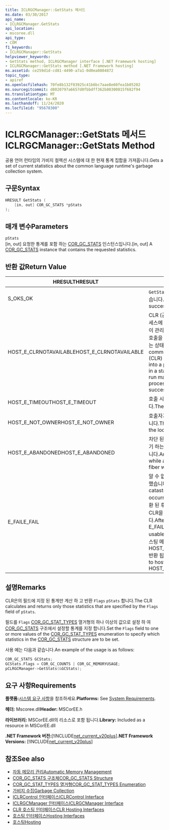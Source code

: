 ```yaml
---
title: ICLRGCManager::GetStats 메서드
ms.date: 03/30/2017
api_name:
- ICLRGCManager.GetStats
api_location:
- mscoree.dll
api_type:
- COM
f1_keywords:
- ICLRGCManager::GetStats
helpviewer_keywords:
- GetStats method, ICLRGCManager interface [.NET Framework hosting]
- ICLRGCManager::GetStats method [.NET Framework hosting]
ms.assetid: ce259d1d-cd81-4490-a7a1-0d0ea0804872
topic_type:
- apiref
ms.openlocfilehash: 70fe8b132f03925c41b6bc7aae8e60fea1b05202
ms.sourcegitcommit: d8020797a6657d0fbbdff362b80300815f682f94
ms.translationtype: MT
ms.contentlocale: ko-KR
ms.lasthandoff: 11/24/2020
ms.locfileid: "95678300"
---
```

# <a name="iclrgcmanagergetstats-method"></a><span data-ttu-id="774f2-102">ICLRGCManager::GetStats 메서드</span><span class="sxs-lookup"><span data-stu-id="774f2-102">ICLRGCManager::GetStats Method</span></span>

<span data-ttu-id="774f2-103">공용 언어 런타임의 가비지 컬렉션 시스템에 대 한 현재 통계 집합을 가져옵니다.</span><span class="sxs-lookup"><span data-stu-id="774f2-103">Gets a set of current statistics about the common language runtime's garbage collection system.</span></span>  
  
## <a name="syntax"></a><span data-ttu-id="774f2-104">구문</span><span class="sxs-lookup"><span data-stu-id="774f2-104">Syntax</span></span>  
  
```cpp  
HRESULT GetStats (  
    [in, out] COR_GC_STATS *pStats  
);  
```  
  
## <a name="parameters"></a><span data-ttu-id="774f2-105">매개 변수</span><span class="sxs-lookup"><span data-stu-id="774f2-105">Parameters</span></span>  

 `pStats`  
 <span data-ttu-id="774f2-106">[in, out] 요청한 통계를 포함 하는 [COR_GC_STATS](cor-gc-stats-structure.md) 인스턴스입니다.</span><span class="sxs-lookup"><span data-stu-id="774f2-106">[in, out] A [COR_GC_STATS](cor-gc-stats-structure.md) instance that contains the requested statistics.</span></span>  
  
## <a name="return-value"></a><span data-ttu-id="774f2-107">반환 값</span><span class="sxs-lookup"><span data-stu-id="774f2-107">Return Value</span></span>  
  
|<span data-ttu-id="774f2-108">HRESULT</span><span class="sxs-lookup"><span data-stu-id="774f2-108">HRESULT</span></span>|<span data-ttu-id="774f2-109">설명</span><span class="sxs-lookup"><span data-stu-id="774f2-109">Description</span></span>|  
|-------------|-----------------|  
|<span data-ttu-id="774f2-110">S_OK</span><span class="sxs-lookup"><span data-stu-id="774f2-110">S_OK</span></span>|<span data-ttu-id="774f2-111">`GetStats` 성공적으로 반환 되었습니다.</span><span class="sxs-lookup"><span data-stu-id="774f2-111">`GetStats` returned successfully.</span></span>|  
|<span data-ttu-id="774f2-112">HOST_E_CLRNOTAVAILABLE</span><span class="sxs-lookup"><span data-stu-id="774f2-112">HOST_E_CLRNOTAVAILABLE</span></span>|<span data-ttu-id="774f2-113">CLR (공용 언어 런타임)이 프로세스에 로드 되지 않았거나 CLR이 관리 코드를 실행할 수 없거나 호출을 성공적으로 처리할 수 없는 상태에 있습니다.</span><span class="sxs-lookup"><span data-stu-id="774f2-113">The common language runtime (CLR) has not been loaded into a process, or the CLR is in a state in which it cannot run managed code or process the call successfully.</span></span>|  
|<span data-ttu-id="774f2-114">HOST_E_TIMEOUT</span><span class="sxs-lookup"><span data-stu-id="774f2-114">HOST_E_TIMEOUT</span></span>|<span data-ttu-id="774f2-115">호출 시간이 초과 되었습니다.</span><span class="sxs-lookup"><span data-stu-id="774f2-115">The call timed out.</span></span>|  
|<span data-ttu-id="774f2-116">HOST_E_NOT_OWNER</span><span class="sxs-lookup"><span data-stu-id="774f2-116">HOST_E_NOT_OWNER</span></span>|<span data-ttu-id="774f2-117">호출자가 잠금을 소유 하지 않습니다.</span><span class="sxs-lookup"><span data-stu-id="774f2-117">The caller does not own the lock.</span></span>|  
|<span data-ttu-id="774f2-118">HOST_E_ABANDONED</span><span class="sxs-lookup"><span data-stu-id="774f2-118">HOST_E_ABANDONED</span></span>|<span data-ttu-id="774f2-119">차단 된 스레드나 파이버에서 대기 하는 동안 이벤트를 취소 했습니다.</span><span class="sxs-lookup"><span data-stu-id="774f2-119">An event was canceled while a blocked thread or fiber was waiting on it.</span></span>|  
|<span data-ttu-id="774f2-120">E_FAIL</span><span class="sxs-lookup"><span data-stu-id="774f2-120">E_FAIL</span></span>|<span data-ttu-id="774f2-121">알 수 없는 치명적인 오류가 발생 했습니다.</span><span class="sxs-lookup"><span data-stu-id="774f2-121">An unknown catastrophic failure occurred.</span></span> <span data-ttu-id="774f2-122">메서드가 E_FAIL 반환 된 후에는 프로세스 내에서 CLR을 더 이상 사용할 수 없습니다.</span><span class="sxs-lookup"><span data-stu-id="774f2-122">After a method returns E_FAIL, the CLR is no longer usable within the process.</span></span> <span data-ttu-id="774f2-123">호스팅 메서드를 이후에 호출 하면 HOST_E_CLRNOTAVAILABLE 반환 됩니다.</span><span class="sxs-lookup"><span data-stu-id="774f2-123">Subsequent calls to hosting methods return HOST_E_CLRNOTAVAILABLE.</span></span>|  
  
## <a name="remarks"></a><span data-ttu-id="774f2-124">설명</span><span class="sxs-lookup"><span data-stu-id="774f2-124">Remarks</span></span>  

 <span data-ttu-id="774f2-125">CLR은의 필드에 지정 된 통계만 계산 하 고 반환 `Flags` `pStats` 합니다.</span><span class="sxs-lookup"><span data-stu-id="774f2-125">The CLR calculates and returns only those statistics that are specified by the `Flags` field of `pStats`.</span></span>  
  
 <span data-ttu-id="774f2-126">필드를 `Flags` [COR_GC_STAT_TYPES](cor-gc-stat-types-enumeration.md) 열거형의 하나 이상의 값으로 설정 하 여 [COR_GC_STATS](cor-gc-stats-structure.md) 구조에서 설정할 통계를 지정 합니다.</span><span class="sxs-lookup"><span data-stu-id="774f2-126">Set the `Flags` field to one or more values of the [COR_GC_STAT_TYPES](cor-gc-stat-types-enumeration.md) enumeration to specify which statistics in the [COR_GC_STATS](cor-gc-stats-structure.md) structure are to be set.</span></span>  
  
 <span data-ttu-id="774f2-127">사용 예는 다음과 같습니다.</span><span class="sxs-lookup"><span data-stu-id="774f2-127">An example of the usage is as follows:</span></span>  
  
```cpp  
COR_GC_STATS GCStats;  
GCStats.Flags = COR_GC_COUNTS | COR_GC_MEMORYUSAGE;  
pCLRGCManager->GetStats(&GCStats);  
```  
  
## <a name="requirements"></a><span data-ttu-id="774f2-128">요구 사항</span><span class="sxs-lookup"><span data-stu-id="774f2-128">Requirements</span></span>  

 <span data-ttu-id="774f2-129">**플랫폼:**[시스템 요구 사항](../../get-started/system-requirements.md)을 참조하세요.</span><span class="sxs-lookup"><span data-stu-id="774f2-129">**Platforms:** See [System Requirements](../../get-started/system-requirements.md).</span></span>  
  
 <span data-ttu-id="774f2-130">**헤더:** Mscoree.dll</span><span class="sxs-lookup"><span data-stu-id="774f2-130">**Header:** MSCorEE.h</span></span>  
  
 <span data-ttu-id="774f2-131">**라이브러리:** MSCorEE.dll의 리소스로 포함 됩니다.</span><span class="sxs-lookup"><span data-stu-id="774f2-131">**Library:** Included as a resource in MSCorEE.dll</span></span>  
  
 <span data-ttu-id="774f2-132">**.NET Framework 버전:**[!INCLUDE[net_current_v20plus](../../../../includes/net-current-v20plus-md.md)]</span><span class="sxs-lookup"><span data-stu-id="774f2-132">**.NET Framework Versions:** [!INCLUDE[net_current_v20plus](../../../../includes/net-current-v20plus-md.md)]</span></span>  
  
## <a name="see-also"></a><span data-ttu-id="774f2-133">참조</span><span class="sxs-lookup"><span data-stu-id="774f2-133">See also</span></span>

- [<span data-ttu-id="774f2-134">자동 메모리 관리</span><span class="sxs-lookup"><span data-stu-id="774f2-134">Automatic Memory Management</span></span>](../../../standard/automatic-memory-management.md)
- [<span data-ttu-id="774f2-135">COR_GC_STATS 구조체</span><span class="sxs-lookup"><span data-stu-id="774f2-135">COR_GC_STATS Structure</span></span>](cor-gc-stats-structure.md)
- [<span data-ttu-id="774f2-136">COR_GC_STAT_TYPES 열거형</span><span class="sxs-lookup"><span data-stu-id="774f2-136">COR_GC_STAT_TYPES Enumeration</span></span>](cor-gc-stat-types-enumeration.md)
- [<span data-ttu-id="774f2-137">가비지 수집</span><span class="sxs-lookup"><span data-stu-id="774f2-137">Garbage Collection</span></span>](../../../standard/garbage-collection/index.md)
- [<span data-ttu-id="774f2-138">ICLRControl 인터페이스</span><span class="sxs-lookup"><span data-stu-id="774f2-138">ICLRControl Interface</span></span>](iclrcontrol-interface.md)
- [<span data-ttu-id="774f2-139">ICLRGCManager 인터페이스</span><span class="sxs-lookup"><span data-stu-id="774f2-139">ICLRGCManager Interface</span></span>](iclrgcmanager-interface.md)
- [<span data-ttu-id="774f2-140">CLR 호스팅 인터페이스</span><span class="sxs-lookup"><span data-stu-id="774f2-140">CLR Hosting Interfaces</span></span>](clr-hosting-interfaces.md)
- [<span data-ttu-id="774f2-141">호스팅 인터페이스</span><span class="sxs-lookup"><span data-stu-id="774f2-141">Hosting Interfaces</span></span>](hosting-interfaces.md)
- [<span data-ttu-id="774f2-142">호스팅</span><span class="sxs-lookup"><span data-stu-id="774f2-142">Hosting</span></span>](index.md)
